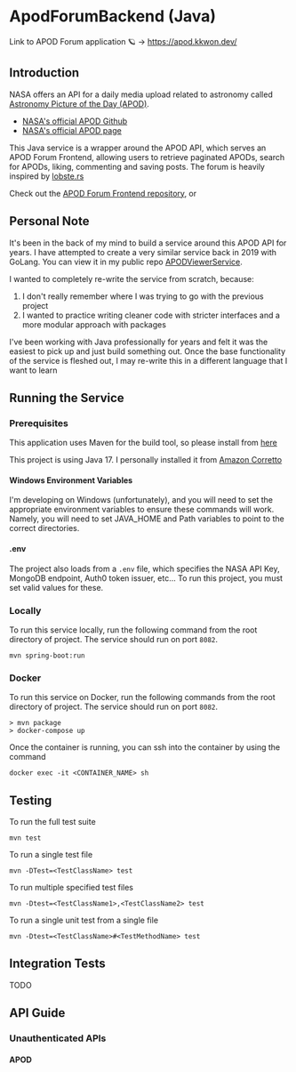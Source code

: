 # ApodForumBackend (Java)

Link to APOD Forum application :ringed_planet: -> https://apod.kkwon.dev/

## Introduction

NASA offers an API for a daily media upload related to astronomy called [Astronomy Picture of the Day (APOD)](https://data.nasa.gov/Space-Science/Astronomy-Picture-of-the-Day-API/ez2w-t8ua).
- [NASA's official APOD Github](https://github.com/nasa/apod-api)
- [NASA's official APOD page](https://apod.nasa.gov/apod/astropix.html)

This Java service is a wrapper around the APOD API, which serves an APOD Forum Frontend, 
allowing users to retrieve paginated APODs, search for APODs, liking, commenting and saving posts. The forum is heavily inspired by [lobste.rs](https://lobste.rs/)

Check out the [APOD Forum Frontend repository](https://github.com/kkwon1/apod-forum-frontend), or 

## Personal Note

It's been in the back of my mind to build a service around this APOD API for years. I have attempted to create a very similar service back in 2019 with GoLang.
You can view it in my public repo [APODViewerService](https://github.com/kkwon1/APODViewerService).

I wanted to completely re-write the service from scratch, because:
1. I don't really remember where I was trying to go with the previous project
2. I wanted to practice writing cleaner code with stricter interfaces and a more modular approach with packages

I've been working with Java professionally for years and felt it was the easiest to pick up and just build something out.
Once the base functionality of the service is fleshed out, I may re-write this in a different language that I want to learn

## Running the Service

### Prerequisites
This application uses Maven for the build tool, so please install from [here](https://maven.apache.org/install.html)

This project is using Java 17. I personally installed it from [Amazon Corretto](https://docs.aws.amazon.com/corretto/latest/corretto-17-ug/downloads-list.html)

#### Windows Environment Variables
I'm developing on Windows (unfortunately), and you will need to set the appropriate environment variables to ensure these commands will work.
Namely, you will need to set JAVA_HOME and Path variables to point to the correct directories.

#### .env
The project also loads from a `.env` file, which specifies the NASA API Key, MongoDB endpoint, Auth0 token issuer, etc...
To run this project, you must set valid values for these.

### Locally
To run this service locally, run the following command from the root directory of project. The service should run on port `8082`.

```
mvn spring-boot:run
```

### Docker
To run this service on Docker, run the following commands from the root directory of project. The service should run on port `8082`.

```
> mvn package
> docker-compose up
```

Once the container is running, you can ssh into the container by using the command

```
docker exec -it <CONTAINER_NAME> sh
```

## Testing
To run the full test suite

```
mvn test
```

To run a single test file

```
mvn -DTest=<TestClassName> test
```

To run multiple specified test files

```
mvn -Dtest=<TestClassName1>,<TestClassName2> test
```

To run a single unit test from a single file

```
mvn -Dtest=<TestClassName>#<TestMethodName> test
```

## Integration Tests
TODO

## API Guide

### Unauthenticated APIs

#### APOD